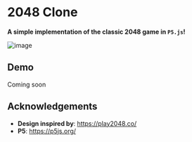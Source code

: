 # 2048 Clone

**A simple implementation of the classic 2048 game in `P5.js`!**

![image](https://github.com/BlackyDrum/2048/assets/111639941/45f2f6fc-fadd-488c-a77d-9ca34e0e1ae0)

## Demo
Coming soon

## Acknowledgements
- **Design inspired by**: https://play2048.co/
- **P5**: https://p5js.org/
